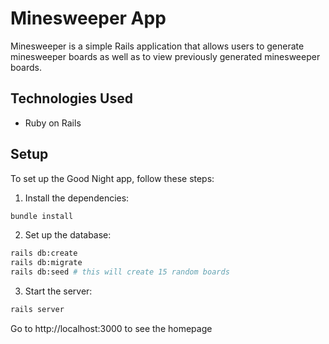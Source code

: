 # Minesweeper App

Minesweeper is a simple Rails application that allows users to generate minesweeper boards as well as to view previously generated minesweeper boards.


## Technologies Used
- Ruby on Rails

## Setup
To set up the Good Night app, follow these steps:

1. Install the dependencies:
```bash
bundle install
```

2. Set up the database:
```bash
rails db:create
rails db:migrate
rails db:seed # this will create 15 random boards
```

3. Start the server:
```bash
rails server
```
Go to http://localhost:3000 to see the homepage